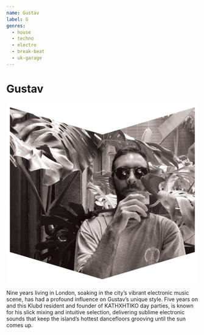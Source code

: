 ```yaml
---
name: Gustav
label: G
genres:
  - house
  - techno
  - electro
  - break-beat
  - uk-garage
---
```


# Gustav

![](./assets/images/GUSTAV.png)

Nine years living in London, soaking in the city’s vibrant electronic music scene, has had a profound influence on Gustav’s unique style. Five years on and this Klubd resident and founder of KATHXHTIKO day parties, is known for his slick mixing and intuitive selection, delivering sublime electronic sounds that keep the island’s hottest dancefloors grooving until the sun comes up.
